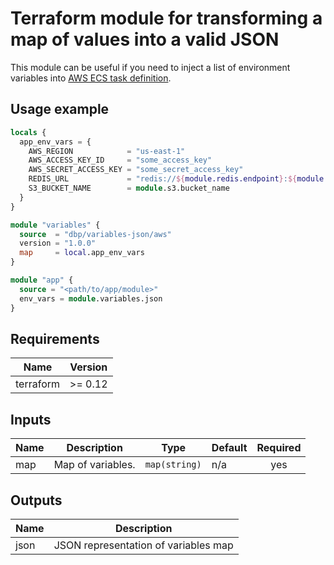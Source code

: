 # Terraform module for transforming a map of values into a valid JSON

This module can be useful if you need to inject a list of environment variables into
[AWS ECS task definition](https://docs.aws.amazon.com/AmazonECS/latest/developerguide/task_definitions.html).

## Usage example

```terraform
locals {
  app_env_vars = {
    AWS_REGION            = "us-east-1"
    AWS_ACCESS_KEY_ID     = "some_access_key"
    AWS_SECRET_ACCESS_KEY = "some_secret_access_key"
    REDIS_URL             = "redis://${module.redis.endpoint}:${module.redis.port}"
    S3_BUCKET_NAME        = module.s3.bucket_name
  }
}

module "variables" {
  source  = "dbp/variables-json/aws"
  version = "1.0.0"
  map     = local.app_env_vars
}

module "app" {
  source = "<path/to/app/module>"
  env_vars = module.variables.json
}

```

## Requirements

| Name | Version |
|------|---------|
| terraform | >= 0.12 |

## Inputs

| Name | Description | Type | Default | Required |
|------|-------------|------|---------|:--------:|
| map | Map of variables. | `map(string)` | n/a | yes |

## Outputs

| Name | Description |
|------|-------------|
| json | JSON representation of variables map |
